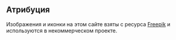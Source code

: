 ## Атрибуция
Изображения и иконки на этом сайте взяты с ресурса [Freepik](https://ru.freepik.com) и используются в некоммерческом проекте.
